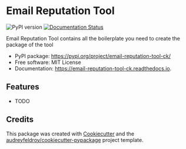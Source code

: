# Email Reputation Tool

![PyPI version](https://img.shields.io/pypi/v/email-reputation-tool-ck.svg)
[![Documentation Status](https://readthedocs.org/projects/email-reputation-tool-ck/badge/?version=latest)](https://email-reputation-tool-ck.readthedocs.io/en/latest/?version=latest)

Email Reputation Tool contains all the boilerplate you need to create the package of the tool

* PyPI package: https://pypi.org/project/email-reputation-tool-ck/
* Free software: MIT License
* Documentation: https://email-reputation-tool-ck.readthedocs.io.

## Features

* TODO

## Credits

This package was created with [Cookiecutter](https://github.com/audreyfeldroy/cookiecutter) and the [audreyfeldroy/cookiecutter-pypackage](https://github.com/audreyfeldroy/cookiecutter-pypackage) project template.

